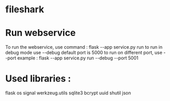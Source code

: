 # fileshark


# Run webservice

To run the webservice, use command : flask --app service.py run 
to run in debug mode use --debug
default port is 5000
to run on different port, use --port <portnumber>
example : flask --app service.py run --debug --port 5001


# Used libraries :
flask
os
signal
werkzeug.utils
sqlite3
bcrypt
uuid
shutil
json